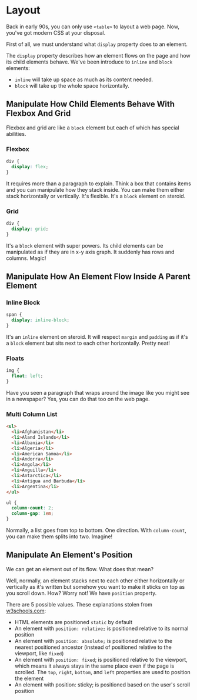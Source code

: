 # Layout

Back in early 90s, you can only use `<table>` to layout a web page.
Now, you've got modern CSS at your disposal.

First of all, we must understand what `display` property does
to an element.

The `display` property describes how an element flows on the page and how
its child elements behave. We've been introduce to `inline` and `block`
elements:

* `inline` will take up space as much as its content needed.
* `block` will take up the whole space horizontally.

## Manipulate How Child Elements Behave With Flexbox And Grid
Flexbox and grid are like a `block` element but each of which
has special abilities.

### Flexbox
```css
div {
  display: flex;
}
```
It requires more than a paragraph to explain. Think a box that
contains items and you can manipulate how they stack inside.
You can make them either stack horizontally or vertically.
It's flexible. It's a `block` element on steroid.

### Grid
```css
div {
  display: grid;
}
```
It's a `block` element with super powers. Its child elements can be manipulated
as if they are in x-y axis graph. It suddenly has rows and columns. Magic! 

## Manipulate How An Element Flow Inside A Parent Element

### Inline Block
```css
span {
  display: inline-block;
}
```
It's an `inline` element on steroid. It will respect `margin` and `padding` as
if it's a `block` element but sits next to each other horizontally. Pretty neat!


### Floats
```css
img {
  float: left;
}
```
Have you seen a paragraph that wraps around the image like you might see in a newspaper? 
Yes, you can do that too on the web page.


### Multi Column List
```html
<ul>
  <li>Afghanistan</li>
  <li>Aland Islands</li>
  <li>Albania</li>
  <li>Algeria</li>
  <li>American Samoa</li>
  <li>Andorra</li>
  <li>Angola</li>
  <li>Anguilla</li>
  <li>Antarctica</li>
  <li>Antigua and Barbuda</li>
  <li>Argentina</li>
</ul>
```

```css
ul {
  column-count: 2;
  column-gap: 1em;
}
```
Normally, a list goes from top to bottom. One direction. With `column-count`, you can
make them splits into two. Imagine!

## Manipulate An Element's Position
We can get an element out of its flow. What does that mean?

Well, normally, an element stacks next to each other either
horizontally or vertically as it's written but somehow you want to make
it sticks on top as you scroll down. How? Worry not! We have
`position` property.

There are 5 possible values. These explanations stolen from [w3schools.com](https://www.w3schools.com/css/css_positioning.asp):
* HTML elements are positioned `static` by default
* An element with `position: relative;` is positioned relative to its normal position
* An element with `position: absolute;` is positioned relative to the nearest positioned ancestor (instead of positioned relative to the viewport, like `fixed`)
* An element with `position: fixed`; is positioned relative to the viewport, which means it always stays in the same place even if the page is scrolled. The `top`, `right`, `bottom`, and `left` properties are used to position the element
* An element with position: sticky; is positioned based on the user's scroll position
